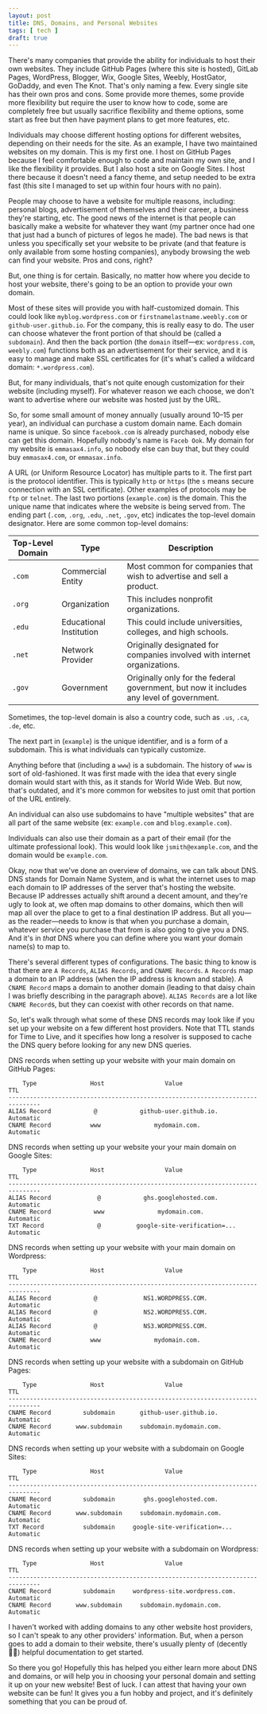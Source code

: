 ```yaml
---
layout: post
title: DNS, Domains, and Personal Websites
tags: [ tech ]
draft: true
---
```


There's many companies that provide the ability for individuals to host their own websites. They include GitHub Pages (where this site is hosted), GitLab Pages, WordPress, Blogger, Wix, Google Sites, Weebly, HostGator, GoDaddy, and even The Knot. That's only naming a few. Every single site has their own pros and cons. Some provide more themes, some provide more flexibility but require the user to know how to code, some are completely free but usually sacrifice flexibility and theme options, some start as free but then have payment plans to get more features, etc.

Individuals may choose different hosting options for different websites, depending on their needs for the site. As an example, I have two maintained websites on my domain. This is my first one. I host on GitHub Pages because I feel comfortable enough to code and maintain my own site, and I like the flexibility it provides. But I also host a site on Google Sites. I host there because it doesn't need a fancy theme, and setup needed to be extra fast (this site I managed to set up within four hours with no pain).

People may choose to have a website for multiple reasons, including: personal blogs, advertisement of themselves and their career, a business they're starting, etc. The good news of the internet is that people can basically make a website for whatever they want (my partner once had one that just had a bunch of pictures of legos he made). The bad news is that unless you specifically set your website to be private (and that feature is only available from some hosting companies), anybody browsing the web can find your website. Pros and cons, right?

But, one thing is for certain. Basically, no matter how where you decide to host your website, there's going to be an option to provide your own domain.

Most of these sites will provide you with half-customized domain. This could look like `myblog.wordpress.com` or `firstnamelastname.weebly.com` or `github-user.github.io`. For the company, this is really easy to do. The user can choose whatever the front portion of that should be (called a `subdomain`). And then the back portion (the `domain` itself—ex: `wordpress.com`, `weebly.com`) functions both as an advertisement for their service, and it is easy to manage and make SSL certificates for (it's what's called a wildcard domain: `*.wordpress.com`).

But, for many individuals, that's not quite enough customization for their website (including myself). For whatever reason we each choose, we don't want to advertise where our website was hosted just by the URL.

So, for some small amount of money annually (usually around $10–$15 per year), an individual can purchase a custom domain name. Each domain name is unique. So since `facebook.com` is already purchased, nobody else can get this domain. Hopefully nobody's name is `Faceb Ook`. My domain for my website is `emmasax4.info`, so nobody else can buy that, but they could buy `emmasax4.com`, or `emmasax.info`.

A URL (or Uniform Resource Locator) has multiple parts to it. The first part is the protocol identifier. This is typically `http` or `https` (the `s` means secure connection with an SSL certificate). Other examples of protocols may be `ftp` or `telnet`. The last two portions (`example.com`) is the domain. This the unique name that indicates where the website is being served from. The ending part (`.com`, `.org`, `.edu`, `.net`, `.gov`, etc) indicates the top-level domain designator. Here are some common top-level domains:

<div class="table-responsive-sm">
  <table class="table table-hover table-bordered">
    <thead class="text-center">
      <th>Top-Level Domain</th>
      <th>Type</th>
      <th>Description</th>
    </thead>
    <tbody>
      <tr>
        <td class="text-center"><code>.com</code></td>
        <td class="text-center">Commercial Entity</td>
        <td>Most common for companies that wish to advertise and sell a product.</td>
      </tr>
      <tr>
        <td class="text-center"><code>.org</code></td>
        <td class="text-center">Organization</td>
        <td>This includes nonprofit organizations.</td>
      </tr>
      <tr>
        <td class="text-center"><code>.edu</code></td>
        <td class="text-center">Educational Institution</td>
        <td>This could include universities, colleges, and high schools.</td>
      </tr>
      <tr>
        <td class="text-center"><code>.net</code></td>
        <td class="text-center">Network Provider</td>
        <td>Originally designated for companies involved with internet organizations.</td>
      </tr>
      <tr>
        <td class="text-center"><code>.gov</code></td>
        <td class="text-center">Government</td>
        <td>Originally only for the federal government, but now it includes any level of government.</td>
      </tr>
    </tbody>
  </table>
</div>

Sometimes, the top-level domain is also a country code, such as `.us`, `.ca`, `.de`, etc.

The next part in (`example`) is the unique identifier, and is a form of a subdomain. This is what individuals can typically customize.

Anything before that (including a `www`) is a subdomain. The history of `www` is sort of old-fashioned. It was first made with the idea that every single domain would start with this, as it stands for World Wide Web. But now, that's outdated, and it's more common for websites to just omit that portion of the URL entirely.

An individual can also use subdomains to have "multiple websites" that are all part of the same website (ex: `example.com` and `blog.example.com`).

Individuals can also use their domain as a part of their email (for the ultimate professional look). This would look like `jsmith@example.com`, and the domain would be `example.com`.

Okay, now that we've done an overview of domains, we can talk about DNS. DNS stands for Domain Name System, and is what the internet uses to map each domain to IP addresses of the server that's hosting the website. Because IP addresses actually shift around a decent amount, and they're ugly to look at, we often map domains to other domains, which then will map all over the place to get to a final destination IP address. But all you—as the reader—needs to know is that when you purchase a domain, whatever service you purchase that from is also going to give you a DNS. And it's in _that_ DNS where you can define where you want your domain name(s) to map to.

There's several different types of configurations. The basic thing to know is that there are `A Records`, `ALIAS Records`, and `CNAME Records`. `A Records` map a domain to an IP address (when the IP address is known and stable). A `CNAME Record` maps a domain to another domain (leading to that daisy chain I was briefly describing in the paragraph above). `ALIAS Records` are a lot like `CNAME Record`s, but they can coexist with other records on that name.

So, let's walk through what some of these DNS records may look like if you set up your website on a few different host providers. Note that TTL stands for Time to Live, and it specifies how long a resolver is supposed to cache the DNS query before looking for any new DNS queries.

DNS records when setting up your website with your main domain on GitHub Pages:
```
    Type               Host                 Value                     TTL
-------------------------------------------------------------------------------
ALIAS Record            @            github-user.github.io.        Automatic
CNAME Record           www               mydomain.com.             Automatic
```

DNS records when setting up your website your your main domain on Google Sites:
```
    Type               Host                 Value                     TTL
-------------------------------------------------------------------------------
ALIAS Record             @            ghs.googlehosted.com.        Automatic
CNAME Record            www               mydomain.com.            Automatic
TXT Record               @          google-site-verification=...   Automatic
```

DNS records when setting up your website with your main domain on Wordpress:
```
    Type               Host                 Value                     TTL
-------------------------------------------------------------------------------
ALIAS Record            @             NS1.WORDPRESS.COM.           Automatic
ALIAS Record            @             NS2.WORDPRESS.COM.           Automatic
ALIAS Record            @             NS3.WORDPRESS.COM.           Automatic
CNAME Record           www               mydomain.com.             Automatic
```

DNS records when setting up your website with a subdomain on GitHub Pages:
```
    Type               Host                 Value                     TTL
-------------------------------------------------------------------------------
CNAME Record         subdomain       github-user.github.io.        Automatic
CNAME Record       www.subdomain     subdomain.mydomain.com.       Automatic
```

DNS records when setting up your website with a subdomain on Google Sites:
```
    Type               Host                 Value                     TTL
-------------------------------------------------------------------------------
CNAME Record         subdomain        ghs.googlehosted.com.        Automatic
CNAME Record       www.subdomain     subdomain.mydomain.com.       Automatic
TXT Record           subdomain     google-site-verification=...    Automatic
```

DNS records when setting up your website with a subdomain on Wordpress:
```
    Type               Host                 Value                     TTL
-------------------------------------------------------------------------------
CNAME Record         subdomain     wordpress-site.wordpress.com.   Automatic
CNAME Record       www.subdomain     subdomain.mydomain.com.       Automatic
```

I haven't worked with adding domains to any other website host providers, so I can't speak to any other providers' information. But, when a person goes to add a domain to their website, there's usually plenty of (decently 🤞🏼) helpful documentation to get started.

So there you go! Hopefully this has helped you either learn more about DNS and domains, or will help you in choosing your personal domain and setting it up on your new website! Best of luck. I can attest that having your own website can be fun! It gives you a fun hobby and project, and it's definitely something that you can be proud of.
